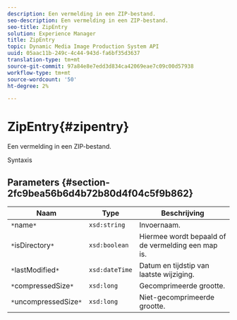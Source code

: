 ```yaml
---
description: Een vermelding in een ZIP-bestand.
seo-description: Een vermelding in een ZIP-bestand.
seo-title: ZipEntry
solution: Experience Manager
title: ZipEntry
topic: Dynamic Media Image Production System API
uuid: 05aac11b-249c-4c44-943d-fa6bf35d3637
translation-type: tm+mt
source-git-commit: 97a84e8e7edd3d834ca42069eae7c09c00d57938
workflow-type: tm+mt
source-wordcount: '50'
ht-degree: 2%

---
```



# ZipEntry{#zipentry}

Een vermelding in een ZIP-bestand.

Syntaxis

## Parameters {#section-2fc9bea56b6d4b72b80d4f04c5f9b862}

| Naam | Type | Beschrijving |
|---|---|---|
| `*`name`*` | `xsd:string` | Invoernaam. |
| `*`isDirectory`*` | `xsd:boolean` | Hiermee wordt bepaald of de vermelding een map is. |
| `*`lastModified`*` | `xsd:dateTime` | Datum en tijdstip van laatste wijziging. |
| `*`compressedSize`*` | `xsd:long` | Gecomprimeerde grootte. |
| `*`uncompressedSize`*` | `xsd:long` | Niet-gecomprimeerde grootte. |

